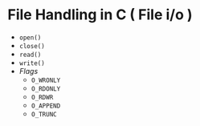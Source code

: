 # File Handling in C ( File i/o )
* `open()`
* `close()`
* `read()`
* `write()`
* _Flags_
	* `O_WRONLY`
	* `O_RDONLY`
	* `O_RDWR`
	* `O_APPEND`
	* `O_TRUNC`
